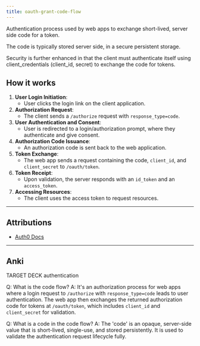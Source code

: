 ```yaml
---
title: oauth-grant-code-flow
---
```

Authentication process used by web apps to exchange short-lived, server side code for a token.

The code is typically stored server side, in a secure persistent storage.

Security is further enhanced in that the client must authenticate itself using client_credentials (client_id, secret) to exchange the code for tokens.

## How it works
1. **User Login Initiation**:
    - User clicks the login link on the client application.
2. **Authorization Request**:
    - The client sends a `/authorize` request with `response_type=code`.
3. **User Authentication and Consent**:
    - User is redirected to a login/authorization prompt, where they authenticate and give consent.
4. **Authorization Code Issuance**:
    - An authorization code is sent back to the web application.
5. **Token Exchange**:
    - The web app sends a request containing the code, `client_id`, and `client_secret` to `/oauth/token`.
6. **Token Receipt**:
    - Upon validation, the server responds with an `id_token` and an `access_token`.
7. **Accessing Resources**:
    - The client uses the access token to request resources.

---
## Attributions
- [Auth0 Docs](https://auth0.com/docs/get-started/authentication-and-authorization-flow/authorization-code-flow)

---
## Anki
TARGET DECK
authentication

Q: What is the code flow?
A: It's an authorization process for web apps where a login request to `/authorize` with `response_type=code` leads to user authentication. The web app then exchanges the returned authorization code for tokens at `/oauth/token`, which includes `client_id` and `client_secret` for validation.
<!--ID: 1700558287074-->


Q: What is a code in the code flow?
A: The 'code' is an opaque, server-side value that is short-lived, single-use, and stored persistently. It is used to validate the authentication request lifecycle fully.
<!--ID: 1700558287076-->
